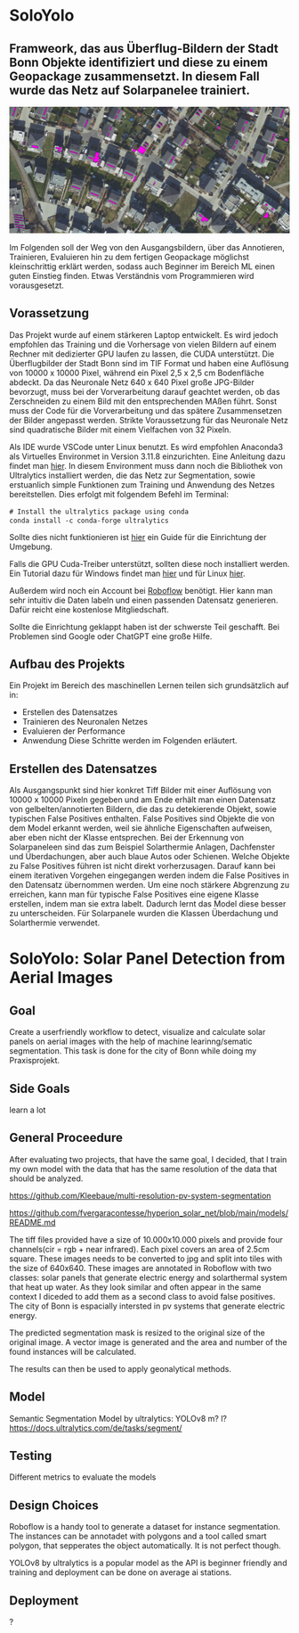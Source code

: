 # SoloYolo
## Framweork, das aus Überflug-Bildern der Stadt Bonn Objekte identifiziert und diese zu einem Geopackage zusammensetzt. In diesem Fall wurde das Netz auf Solarpanelee trainiert.

![layer](images/mitlayer.png)

Im Folgenden soll der Weg von den Ausgangsbildern, über das Annotieren, Trainieren, Evaluieren hin zu dem fertigen Geopackage möglichst kleinschrittig erklärt werden, sodass auch Beginner im Bereich ML einen guten Einstieg finden. Etwas Verständnis vom Programmieren wird vorausgesetzt.


## Vorassetzung
Das Projekt wurde auf einem stärkeren Laptop entwickelt. Es wird jedoch empfohlen das Training und die Vorhersage von vielen Bildern auf einem Rechner mit dedizierter GPU laufen zu lassen, die CUDA unterstützt.
Die Überflugbilder der Stadt Bonn sind im TIF Format und haben eine Auflösung von 10000 x 10000 Pixel, während ein Pixel 2,5 x 2,5 cm Bodenfläche abdeckt. Da das Neuronale Netz 640 x 640 Pixel große JPG-Bilder bevorzugt, muss bei der Vorverarbeitung darauf geachtet werden, ob das Zerschneiden zu einem Bild mit den entsprechenden MAßen führt. Sonst muss der Code für die Vorverarbeitung und das spätere Zusammensetzen der Bilder angepasst werden. Strikte Voraussetzung für das Neuronale Netz sind quadratische Bilder mit einem Vielfachen von 32 Pixeln. 

Als IDE wurde VSCode unter Linux benutzt. Es wird empfohlen Anaconda3 als Virtuelles Environmet in Version 3.11.8 einzurichten. Eine Anleitung dazu findet man [hier](https://conda.io/projects/conda/en/latest/user-guide/tasks/manage-environments.html). In diesem Environment muss dann noch die Bibliothek von Ultralytics installiert werden, die das Netz zur Segmentation, sowie erstuanlich simple Funktionen zum Training und Anwendung des Netzes bereitstellen. Dies erfolgt mit folgendem Befehl im Terminal:
```
# Install the ultralytics package using conda
conda install -c conda-forge ultralytics
```
Sollte dies nicht funktionieren ist [hier](https://docs.ultralytics.com/quickstart/) ein Guide für die Einrichtung der Umgebung.

Falls die GPU Cuda-Treiber unterstützt, sollten diese noch installiert werden. Ein Tutorial dazu für Windows findet man [hier](https://docs.nvidia.com/cuda/cuda-installation-guide-microsoft-windows/index.html) und für Linux [hier](https://docs.nvidia.com/cuda/cuda-installation-guide-linux/index.html).

Außerdem wird noch ein Account bei [Roboflow](https://roboflow.com/) benötigt. Hier kann man sehr intuitiv die Daten labeln und einen passenden Datensatz generieren. Dafür reicht eine kostenlose Mitgliedschaft.

Sollte die Einrichtung geklappt haben ist der schwerste Teil geschafft. Bei Problemen sind Google oder ChatGPT eine große Hilfe. 

## Aufbau des Projekts
Ein Projekt im Bereich des maschinellen Lernen teilen sich grundsätzlich auf in:
- Erstellen des Datensatzes
- Trainieren des Neuronalen Netzes
- Evaluieren der Performance
- Anwendung
Diese Schritte werden im Folgenden erläutert.

## Erstellen des Datensatzes
Als Ausgangspunkt sind hier konkret Tiff Bilder mit einer Auflösung von 10000 x 10000 Pixeln gegeben und am Ende erhält man einen Datensatz von gelbelten/annotierten Bildern, die das zu detekierende Objekt, sowie typischen False Positives enthalten. False Positives sind Objekte die von dem Model erkannt werden, weil sie ähnliche Eigenschaften aufweisen, aber eben nicht der Klasse entsprechen. Bei der Erkennung von Solarpaneleen sind das zum Beispiel Solarthermie Anlagen, Dachfenster und Überdachungen, aber auch blaue Autos oder Schienen. 
Welche Objekte zu False Positives führen ist nicht direkt vorherzusagen. Darauf kann bei einem iterativen Vorgehen eingegangen werden indem die False Positives in den Datensatz übernommen werden. Um eine noch stärkere Abgrenzung zu erreichen, kann man für typische False Positives eine eigene Klasse erstellen, indem man sie extra labelt. Dadurch lernt das Model diese besser zu unterscheiden. Für Solarpanele wurden die Klassen Überdachung und Solarthermie verwendet.




















# SoloYolo: Solar Panel Detection from Aerial Images

## Goal

Create a userfriendly workflow to detect, visualize and calculate solar panels on aerial images with the help of machine learinng/sematic segmentation. This task is done for the city of Bonn while doing my Praxisprojekt.

## Side Goals

learn a lot

## General Proceedure

After evaluating two projects, that have the same goal, I decided, that I train my own model with the data that has the same resolution of the data that should be analyzed. 

https://github.com/Kleebaue/multi-resolution-pv-system-segmentation

https://github.com/fvergaracontesse/hyperion_solar_net/blob/main/models/README.md

The tiff files provided have a size of 10.000x10.000 pixels and provide four channels(cir = rgb + near infrared). Each pixel covers an area of 2.5cm square. These images needs to be converted to jpg and split into tiles with the size of 640x640. 
These images are annotated in Roboflow with two classes: solar panels that generate electric energy and solarthermal system that heat up water. 
As they look similar and often appear in the same context I diceded to add them as a second class to avoid false positives. The city of Bonn is espacially intersted in pv systems that generate electric energy.

The predicted segmentation mask is resized to the original size of the original image. A vector image is generated and the area and number of the found instances will be calculated.

The results can then be used to apply geonalytical methods. 

## Model

Semantic Segmentation Model by ultralytics: YOLOv8 m? l?
https://docs.ultralytics.com/de/tasks/segment/

## Testing

Different metrics to evaluate the models

## Design Choices

Roboflow is a handy tool to generate a dataset for instance segmentation. The instances can be annotadet with polygons and a tool called smart polygon, that sepperates the object automatically. It is not perfect though.

YOLOv8 by ultralytics is a popular model as the API is beginner friendly and training and deployment can be done on average ai stations.

## Deployment

?


